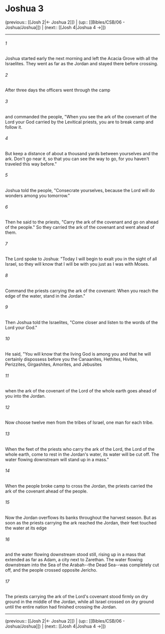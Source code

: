 # Joshua 3

(previous:: [[Josh 2|← Joshua 2]]) | (up:: [[Bibles/CSB/06 - Joshua/Joshua]]) | (next:: [[Josh 4|Joshua 4 →]])

***


###### 1 
Joshua started early the next morning and left the Acacia Grove with all the Israelites. They went as far as the Jordan and stayed there before crossing. 

###### 2 
After three days the officers went through the camp 

###### 3 
and commanded the people, "When you see the ark of the covenant of the Lord your God carried by the Levitical priests, you are to break camp and follow it. 

###### 4 
But keep a distance of about a thousand yards between yourselves and the ark. Don't go near it, so that you can see the way to go, for you haven't traveled this way before." 

###### 5 
Joshua told the people, "Consecrate yourselves, because the Lord will do wonders among you tomorrow." 

###### 6 
Then he said to the priests, "Carry the ark of the covenant and go on ahead of the people." So they carried the ark of the covenant and went ahead of them. 

###### 7 
The Lord spoke to Joshua: "Today I will begin to exalt you in the sight of all Israel, so they will know that I will be with you just as I was with Moses. 

###### 8 
Command the priests carrying the ark of the covenant: When you reach the edge of the water, stand in the Jordan." 

###### 9 
Then Joshua told the Israelites, "Come closer and listen to the words of the Lord your God." 

###### 10 
He said, "You will know that the living God is among you and that he will certainly dispossess before you the Canaanites, Hethites, Hivites, Perizzites, Girgashites, Amorites, and Jebusites 

###### 11 
when the ark of the covenant of the Lord of the whole earth goes ahead of you into the Jordan. 

###### 12 
Now choose twelve men from the tribes of Israel, one man for each tribe. 

###### 13 
When the feet of the priests who carry the ark of the Lord, the Lord of the whole earth, come to rest in the Jordan's water, its water will be cut off. The water flowing downstream will stand up in a mass." 

###### 14 
When the people broke camp to cross the Jordan, the priests carried the ark of the covenant ahead of the people. 

###### 15 
Now the Jordan overflows its banks throughout the harvest season. But as soon as the priests carrying the ark reached the Jordan, their feet touched the water at its edge 

###### 16 
and the water flowing downstream stood still, rising up in a mass that extended as far as Adam, a city next to Zarethan. The water flowing downstream into the Sea of the Arabah--the Dead Sea--was completely cut off, and the people crossed opposite Jericho. 

###### 17 
The priests carrying the ark of the Lord's covenant stood firmly on dry ground in the middle of the Jordan, while all Israel crossed on dry ground until the entire nation had finished crossing the Jordan.

***

(previous:: [[Josh 2|← Joshua 2]]) | (up:: [[Bibles/CSB/06 - Joshua/Joshua]]) | (next:: [[Josh 4|Joshua 4 →]])
